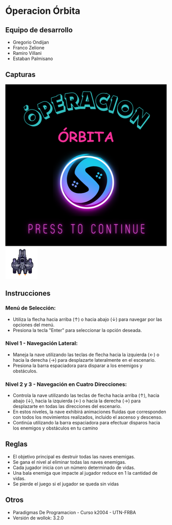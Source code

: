 # Óperacion Órbita

## Equipo de desarrollo

- Gregorio Ondijan
- Franco Zelione
- Ramiro Villani
- Estaban Palmisano

## Capturas

![Juego](assets/portada.png) ![Nave](assets/0p.png)

## Instrucciones

### Menú de Selección:

- Utiliza la flecha hacia arriba (↑) o hacia abajo (↓) para navegar por las opciones del menú.
- Presiona la tecla "Enter" para seleccionar la opción deseada.

### Nivel 1 - Navegación Lateral:

- Maneja la nave utilizando las teclas de flecha hacia la izquierda (←) o hacia la derecha (→) para desplazarte lateralmente en el escenario.
- Presiona la barra espaciadora para disparar a los enemigos y obstáculos.

### Nivel 2 y 3 - Navegación en Cuatro Direcciones:

- Controla la nave utilizando las teclas de flecha hacia arriba (↑), hacia abajo (↓), hacia la izquierda (←) o hacia la derecha (→) para desplazarte en todas las direcciones del escenario.
- En estos niveles, la nave exhibirá animaciones fluidas que corresponden con todos los movimientos realizados, incluido el ascenso y descenso.
- Continúa utilizando la barra espaciadora para efectuar disparos hacia los enemigos y obstáculos en tu camino

## Reglas

- El objetivo principal es destruir todas las naves enemigas.
- Se gana el nivel al eliminar todas las naves enemigas.
- Cada jugador inicia con un número determinado de vidas.
- Una bala enemiga que impacte al jugador reduce en 1 la cantidad de vidas.
- Se pierde el juego si el jugador se queda sin vidas

## Otros

- Paradigmas De Programacion - Curso k2004 - UTN-FRBA
- Versión de wollok: 3.2.0
